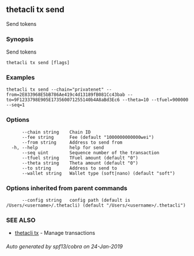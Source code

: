 ## thetacli tx send

Send tokens

### Synopsis

Send tokens

```
thetacli tx send [flags]
```

### Examples

```
thetacli tx send --chain="privatenet" --from=2E833968E5bB786Ae419c4d13189fB081Cc43bab --to=9F1233798E905E173560071255140b4A8aBd3Ec6 --theta=10 --tfuel=900000 --seq=1
```

### Options

```
      --chain string    Chain ID
      --fee string      Fee (default "1000000000000wei")
      --from string     Address to send from
  -h, --help            help for send
      --seq uint        Sequence number of the transaction
      --tfuel string    TFuel amount (default "0")
      --theta string    Theta amount (default "0")
      --to string       Address to send to
      --wallet string   Wallet type (soft|nano) (default "soft")
```

### Options inherited from parent commands

```
      --config string   config path (default is /Users/<username>/.thetacli) (default "/Users/<username>/.thetacli")
```

### SEE ALSO

* [thetacli tx](thetacli_tx.md)	 - Manage transactions

###### Auto generated by spf13/cobra on 24-Jan-2019
